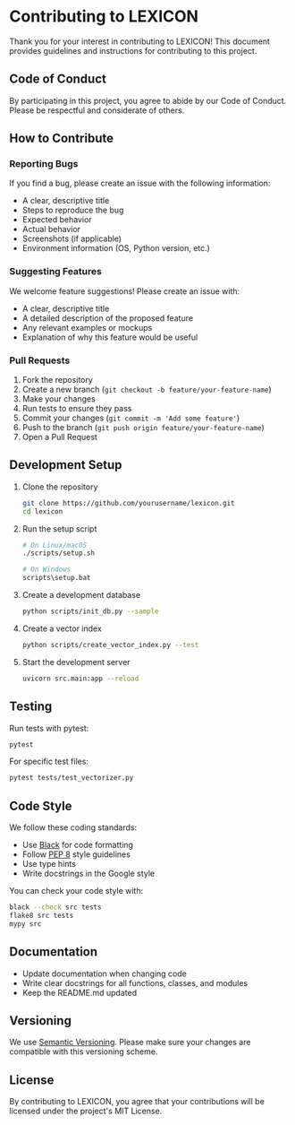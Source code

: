 # Contributing to LEXICON

Thank you for your interest in contributing to LEXICON! This document provides guidelines and instructions for contributing to this project.

## Code of Conduct

By participating in this project, you agree to abide by our Code of Conduct. Please be respectful and considerate of others.

## How to Contribute

### Reporting Bugs

If you find a bug, please create an issue with the following information:

- A clear, descriptive title
- Steps to reproduce the bug
- Expected behavior
- Actual behavior
- Screenshots (if applicable)
- Environment information (OS, Python version, etc.)

### Suggesting Features

We welcome feature suggestions! Please create an issue with:

- A clear, descriptive title
- A detailed description of the proposed feature
- Any relevant examples or mockups
- Explanation of why this feature would be useful

### Pull Requests

1. Fork the repository
2. Create a new branch (`git checkout -b feature/your-feature-name`)
3. Make your changes
4. Run tests to ensure they pass
5. Commit your changes (`git commit -m 'Add some feature'`)
6. Push to the branch (`git push origin feature/your-feature-name`)
7. Open a Pull Request

## Development Setup

1. Clone the repository
   ```bash
   git clone https://github.com/yourusername/lexicon.git
   cd lexicon
   ```

2. Run the setup script
   ```bash
   # On Linux/macOS
   ./scripts/setup.sh
   
   # On Windows
   scripts\setup.bat
   ```

3. Create a development database
   ```bash
   python scripts/init_db.py --sample
   ```

4. Create a vector index
   ```bash
   python scripts/create_vector_index.py --test
   ```

5. Start the development server
   ```bash
   uvicorn src.main:app --reload
   ```

## Testing

Run tests with pytest:

```bash
pytest
```

For specific test files:

```bash
pytest tests/test_vectorizer.py
```

## Code Style

We follow these coding standards:

- Use [Black](https://black.readthedocs.io/) for code formatting
- Follow [PEP 8](https://www.python.org/dev/peps/pep-0008/) style guidelines
- Use type hints
- Write docstrings in the Google style

You can check your code style with:

```bash
black --check src tests
flake8 src tests
mypy src
```

## Documentation

- Update documentation when changing code
- Write clear docstrings for all functions, classes, and modules
- Keep the README.md updated

## Versioning

We use [Semantic Versioning](https://semver.org/). Please make sure your changes are compatible with this versioning scheme.

## License

By contributing to LEXICON, you agree that your contributions will be licensed under the project's MIT License.
